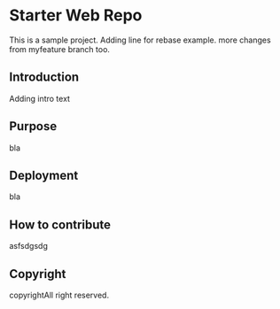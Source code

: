 # Starter Web Repo
This is a sample project. Adding line for rebase example.
more changes from myfeature branch too.

## Introduction
Adding intro text

## Purpose
bla

## Deployment
bla

## How to contribute
asfsdgsdg

## Copyright
copyrightAll right reserved.